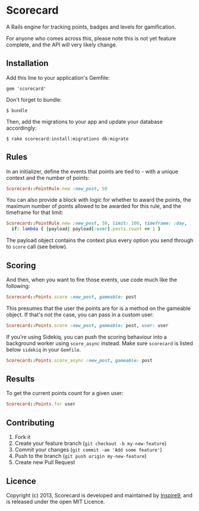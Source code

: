 # Scorecard

A Rails engine for tracking points, badges and levels for gamification.

For anyone who comes across this, please note this is not yet feature complete, and the API will very likely change.

## Installation

Add this line to your application's Gemfile:

    gem 'scorecard'

Don't forget to bundle:

    $ bundle

Then, add the migrations to your app and update your database accordingly:

    $ rake scorecard:install:migrations db:migrate

## Rules

In an initializer, define the events that points are tied to - with a unique context and the number of points:

```ruby
Scorecard::PointRule.new :new_post, 50
```

You can also provide a block with logic for whether to award the points, the maximum number of points allowed to be awarded for this rule, and the timeframe for that limit:

```ruby
Scorecard::PointRule.new :new_post, 50, limit: 100, timeframe: :day,
  if: lambda { |payload| payload[:user].posts.count <= 1 }
```

The payload object contains the context plus every option you send through to `score` call (see below).

## Scoring

And then, when you want to fire those events, use code much like the following:

```ruby
Scorecard::Points.score :new_post, gameable: post
```

This presumes that the user the points are for is a method on the gameable object. If that's not the case, you can pass in a custom user:

```ruby
Scorecard::Points.score :new_post, gameable: post, user: user
```

If you're using Sidekiq, you can push the scoring behaviour into a background worker using `score_async` instead. Make sure `scorecard` is listed below `sidekiq` in your `Gemfile`.

```ruby
Scorecard::Points.score_async :new_post, gameable: post
```

## Results

To get the current points count for a given user:

```ruby
Scorecard::Points.for user
```

## Contributing

1. Fork it
2. Create your feature branch (`git checkout -b my-new-feature`)
3. Commit your changes (`git commit -am 'Add some feature'`)
4. Push to the branch (`git push origin my-new-feature`)
5. Create new Pull Request

## Licence

Copyright (c) 2013, Scorecard is developed and maintained by [Inspire9](http://inspire9.com), and is released under the open MIT Licence.
